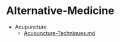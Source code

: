 
# Alternative-Medicine

- Acupuncture
  - [Acupuncture-Techniques.md](./Acupuncture-Techniques.md)

